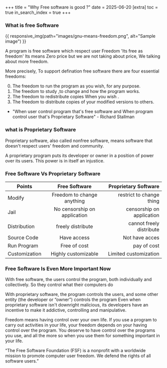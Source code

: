 +++
title = "Why Free software is good ?"
date = 2025-06-20
[extra]
  toc = true
in_search_index = true
+++

### What is free Software 
<!-- {{ responsive_img(path="images/08-example.jpg", alt="Sample image") }} -->
{{ responsive_img(path="images/gnu-means-freedom.png", alt="Sample image") }}

A program is free software which respect user Freedom 'Its free as freedom' Its means Zero price but we are not taking about price, We talking about more freedom.

More precisely, To support defination free software there are four essential freedoms:

0. The freedom to run the program as you wish, for any purpose.
1. The freedom to study ,to change and  how the program works.
2. The freedom to redistribute copies When you wish . 
3. The freedom to distribute copies of your modified versions to others.


 
- "When user control program that's  free software and When program control user that's Proprietary Software" - Richard Stallman 

### what is Proprietary Software
Proprietary software, also called nonfree software, means software that doesn't respect users' freedom and community. 

 A proprietary program puts its developer or owner in a position of power over its users. This power is in itself an injustice.

### Free Software Vs Proprietary Software

|Points        | Free Software           | Proprietary Software  |
| ------------- |:-------------:| -----:|
|Modify     |Freedom to change anything | restrict to change thing  |
| Jail | No censorship on application       |  censorship on application  |
|Distribution|freely distribute| cannot freely distribute|
|Source Code| Have access | Not have acces |
|Run Program | Free of cost | pay of cost|
|Customization|Highly customizable | Limited customization |

### Free Software Is Even More Important Now

With free software, the users control the program, both individually and collectively. So they control what their computers do

With proprietary software, the program controls the users, and some other entity (the developer or “owner”) controls the program
Even when proprietary software isn't downright malicious, its developers have an incentive to make it addictive, controlling and manipulative.

Freedom means having control over your own life. If you use a program to carry out activities in your life, your freedom depends on your having control over the program. You deserve to have control over the programs you use, and all the more so when you use them for something important in your life.


 “The Free Software Foundation (FSF) is a nonprofit with a worldwide mission to promote computer user freedom. We defend the rights of all software users.”
